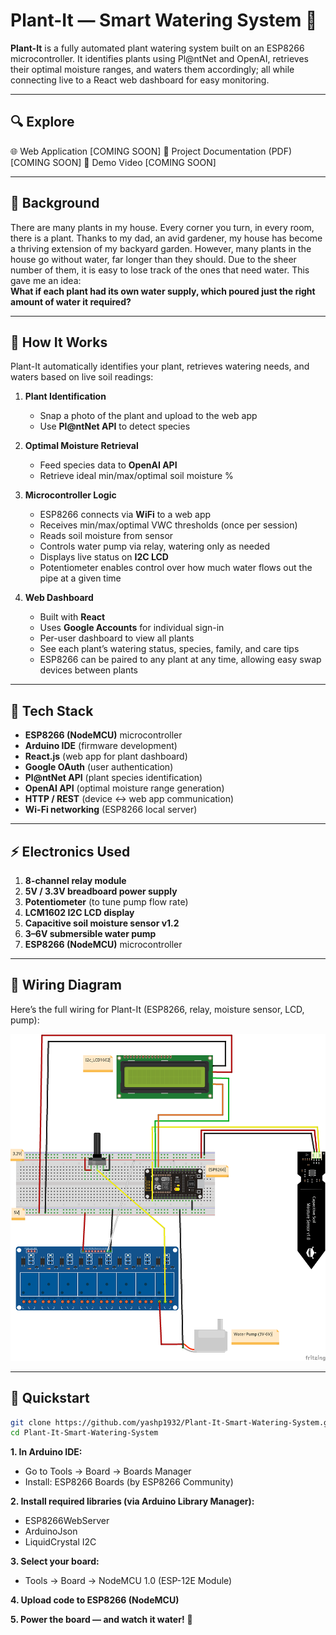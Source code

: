 # Plant-It — Smart Watering System 🌿

**Plant-It** is a fully automated plant watering system built on an ESP8266 microcontroller. It identifies plants using Pl@ntNet and OpenAI, retrieves their optimal moisture ranges, and waters them accordingly; all while connecting live to a React web dashboard for easy monitoring.

---
## 🔍 Explore

🌐 Web Application [COMING SOON]
📄 Project Documentation (PDF) [COMING SOON]  🎥 Demo Video [COMING SOON]

---

## 🌱 Background

There are many plants in my house. Every corner you turn, in every room, there is a plant. Thanks to my dad, an avid gardener, my house has become a thriving extension of my backyard garden. However, many plants in the house go without water, far longer than they should. Due to the sheer number of them, it is easy to lose track of the ones that need water. This gave me an idea:  
**What if each plant had its own water supply, which poured just the right amount of water it required?**

---

## 🧠 How It Works

Plant-It automatically identifies your plant, retrieves watering needs, and waters based on live soil readings:

1. **Plant Identification**  
   - Snap a photo of the plant and upload to the web app
   - Use **Pl@ntNet API** to detect species  

2. **Optimal Moisture Retrieval**  
   - Feed species data to **OpenAI API**  
   - Retrieve ideal min/max/optimal soil moisture %  

3. **Microcontroller Logic**  
   - ESP8266 connects via **WiFi** to a web app  
   - Receives min/max/optimal VWC thresholds (once per session)  
   - Reads soil moisture from sensor  
   - Controls water pump via relay, watering only as needed  
   - Displays live status on **I2C LCD**
   - Potentiometer enables control over how much water flows out the pipe at a given time

4. **Web Dashboard**  
   - Built with **React**  
   - Uses **Google Accounts** for individual sign-in  
   - Per-user dashboard to view all plants  
   - See each plant’s watering status, species, family, and care tips  
   - ESP8266 can be paired to any plant at any time, allowing easy swap devices between plants

---

## 🔧 Tech Stack

- **ESP8266 (NodeMCU)** microcontroller  
- **Arduino IDE** (firmware development)  
- **React.js** (web app for plant dashboard)  
- **Google OAuth** (user authentication)  
- **Pl@ntNet API** (plant species identification)  
- **OpenAI API** (optimal moisture range generation)  
- **HTTP / REST** (device ↔ web app communication)  
- **Wi-Fi networking** (ESP8266 local server)  

---

## ⚡️ Electronics Used

1. **8-channel relay module**  
2. **5V / 3.3V breadboard power supply**  
3. **Potentiometer** (to tune pump flow rate)  
4. **LCM1602 I2C LCD display**  
5. **Capacitive soil moisture sensor v1.2**  
6. **3–6V submersible water pump**  
7. **ESP8266 (NodeMCU)** microcontroller

---

## 📐 Wiring Diagram

Here’s the full wiring for Plant-It (ESP8266, relay, moisture sensor, LCD, pump):

![Plant-It Wiring Diagram](plant_system_wiring_diagram.png)


---
## 🚀 Quickstart

```bash
git clone https://github.com/yashp1932/Plant-It-Smart-Watering-System.git
cd Plant-It-Smart-Watering-System
```

**1. In Arduino IDE:**
   - Go to Tools → Board → Boards Manager
   - Install: ESP8266 Boards (by ESP8266 Community)
     
**2. Install required libraries (via Arduino Library Manager):**
   - ESP8266WebServer
   - ArduinoJson
   - LiquidCrystal I2C

**3. Select your board:**
   - Tools → Board → NodeMCU 1.0 (ESP-12E Module)
     
**4. Upload code to ESP8266 (NodeMCU)**

**5. Power the board — and watch it water!** 🌱
